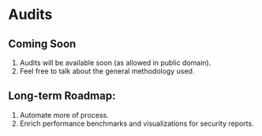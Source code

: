 # Audits

## Coming Soon 
1. Audits will be available soon (as allowed in public domain).
2. Feel free to talk about the general methodology used.

## Long-term Roadmap:
1. Automate more of process.
2. Enrich performance benchmarks and visualizations for security reports.